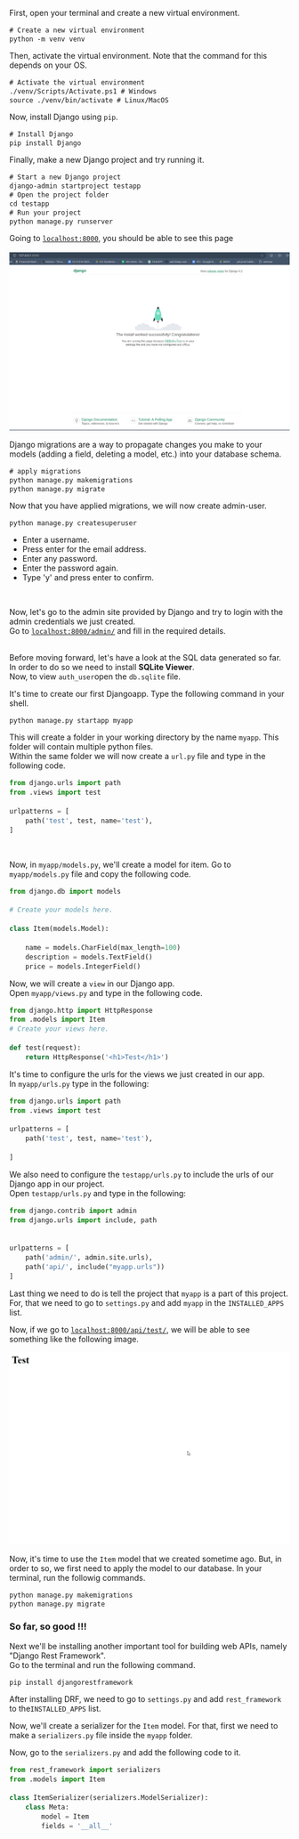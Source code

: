 First, open your terminal and create a new virtual environment. 
```shell
# Create a new virtual environment
python -m venv venv
```
Then, activate the virtual environment. Note that the command for this depends on your OS. 
```shell
# Activate the virtual environment
./venv/Scripts/Activate.ps1 # Windows
source ./venv/bin/activate # Linux/MacOS
```
Now, install Django using `pip`.
```shell
# Install Django
pip install Django
```
Finally, make a new Django project and try running it.
```shell
# Start a new Django project
django-admin startproject testapp
# Open the project folder
cd testapp
# Run your project 
python manage.py runserver
```
Going to [`localhost:8000`](http://localhost:8000), you should be able to see this page<br><br>
![image](assets/Django_Install.png)

Django migrations are a way to propagate changes you make to your models (adding a field, deleting a model, etc.) into your database schema.
```shell
# apply migrations
python manage.py makemigrations
python manage.py migrate
```
Now that you have applied migrations, we will now create  admin-user.
```shell
python manage.py createsuperuser
```

- Enter a username.
- Press enter for the email address.
- Enter any password.
- Enter the password again.
- Type 'y' and press enter to confirm.

<br> 

Now, let's go to the admin site provided by Django and try to login with the admin credentials we just created.<br>
Go to [`localhost:8000/admin/`](https://localhost:8000/admin/) and fill in the required details.<br><br>


Before moving forward, let's have a look at the SQL data generated so far. In order to do so we need to install **SQLite Viewer**.<br>
Now, to view `auth_user`open the `db.sqlite` file.

It's time to create our first Djangoapp. Type the following command in your shell.
```shell
python manage.py startapp myapp
```
This will create a folder in your working directory by the name `myapp`. This folder will contain multiple python files.<br>
Within the same folder we will now create a `url.py` file and type in the following code.

```python
from django.urls import path
from .views import test

urlpatterns = [
    path('test', test, name='test'),
]
```
<br>

Now, in `myapp/models.py`, we'll create a model for item. Go to `myapp/models.py` file and copy the following code.

```python
from django.db import models

# Create your models here.

class Item(models.Model):
    
    name = models.CharField(max_length=100)
    description = models.TextField()
    price = models.IntegerField()
```

Now, we will create a `view` in our Django app.<br>
Open `myapp/views.py` and type in the following code.

```python
from django.http import HttpResponse
from .models import Item
# Create your views here.

def test(request):
    return HttpResponse('<h1>Test</h1>')
```

It's time to configure the urls for the views we just created in our app.<br>
In `myapp/urls.py` type in the following:

```python
from django.urls import path
from .views import test

urlpatterns = [
    path('test', test, name='test'),

]
```

We also need to configure the `testapp/urls.py` to include the urls of our Django app in our project.<br>
Open `testapp/urls.py` and type in the following:

```python
from django.contrib import admin
from django.urls import include, path


urlpatterns = [
    path('admin/', admin.site.urls),
    path('api/', include("myapp.urls"))
]
```
Last thing we need to do is tell the project that `myapp` is a part of this project. For, that we need to go to `settings.py` and add `myapp` in the `INSTALLED_APPS` list.<br>

Now, if we go to [`localhost:8000/api/test/`](https://localhost:8000/api/test/), we will be able to see something like the following image.<br>

![image](assets/test.png)

Now, it's time to use the `Item` model that we created sometime ago. But, in order to so, we first need to apply the model to our database. In your terminal, run the followig commands.

```shell
python manage.py makemigrations
python manage.py migrate
```

### So far, so good !!!

Next we'll be installing another important tool for building web APIs, namely "Django Rest Framework".<br>
Go to the terminal and run the following command.
```shell
pip install djangorestframework
```
After installing DRF, we need to go to `settings.py` and add `rest_framework` to the`INSTALLED_APPS` list.<br>

Now, we'll create a serializer for the `Item` model. For that, first we need to make a `serializers.py` file inside the `myapp` folder.<br>

Now, go to the `serializers.py` and add the following code to it.
```python
from rest_framework import serializers
from .models import Item

class ItemSerializer(serializers.ModelSerializer):
    class Meta:
        model = Item
        fields = '__all__'
```


